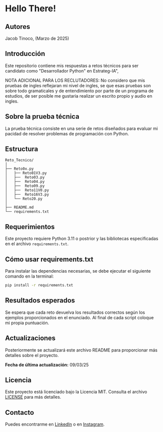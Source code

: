 # Hello There!

## Autores
Jacob Tinoco, (Marzo de 2025)

## Introducción
Este repositorio contiene mis respuestas a retos técnicos para ser candidato como "Desarrollador Python" en Estrateg-IA", 

NOTA ADICIONAL PARA LOS RECLUTADORES:
No considero que mis pruebas de ingles reflejaran mi nivel de ingles, se que esas pruebas son sobre todo gramaticales y de entendimiento
por parte de un programa de estudios, de ser posible me gustaria realizar un escrito propio y audio en ingles.

## Sobre la prueba técnica
La prueba técnica consiste en una serie de retos diseñados para evaluar mi pacidad de resolver problemas de programación con Python.

## Estructura
```
Reto_Tecnico/
│
├── Reto0x.py
│   ├── Reto01V3.py
│   ├──  Reto03.py
│   ├──  Reto04.py
│   ├──  Reto09.py
│   ├──  Reto11V0.py
│   ├──  Reto16V3.py
│   └── Reto20.py
│
├── README.md
└── requirements.txt
```

## Requerimientos
Este proyecto requiere Python 3.11 o postrior y las bibliotecas especificadas en el archivo `requirements.txt`.

## Cómo usar requirements.txt
Para instalar las dependencias necesarias, se debe ejecutar el siguiente comando en la terminal:

```bash
pip install -r requirements.txt
```

## Resultados esperados
Se espera que cada reto devuelva los resultados correctos según los ejemplos proporcionados en el enunciado. Al final de cada script coloque mi propia puntuación.


## Actualizaciones
Posteriormente se actualizará este archivo README para proporcionar más detalles sobre el proyecto.

**Fecha de última actualización:** 09/03/25

## Licencia
Este proyecto está licenciado bajo la Licencia MIT. Consulta el archivo [LICENSE](LICENSE) para más detalles.

## Contacto
Puedes encontrarme en [LinkedIn](https://www.linkedin.com/in/jacob-t-329675258/) o en [Instagram](https://www.instagram.com/jknc.0/).

